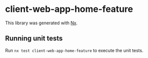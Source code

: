 # client-web-app-home-feature

This library was generated with [Nx](https://nx.dev).

## Running unit tests

Run `nx test client-web-app-home-feature` to execute the unit tests.
